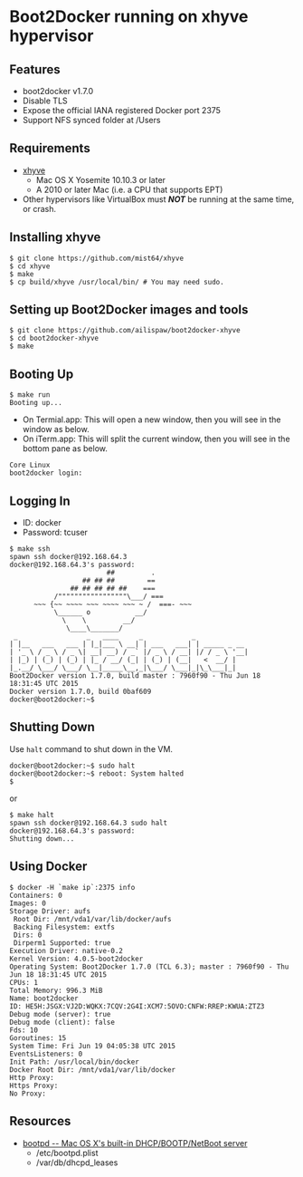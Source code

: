 # Boot2Docker running on xhyve hypervisor

## Features

- boot2docker v1.7.0
- Disable TLS
- Expose the official IANA registered Docker port 2375
- Support NFS synced folder at /Users

## Requirements

- [xhyve](https://github.com/mist64/xhyve)
  - Mac OS X Yosemite 10.10.3 or later
  - A 2010 or later Mac (i.e. a CPU that supports EPT)
- Other hypervisors like VirtualBox must ***NOT*** be running at the same time, or crash.

## Installing xhyve

```
$ git clone https://github.com/mist64/xhyve
$ cd xhyve
$ make
$ cp build/xhyve /usr/local/bin/ # You may need sudo.
```

## Setting up Boot2Docker images and tools

```
$ git clone https://github.com/ailispaw/boot2docker-xhyve
$ cd boot2docker-xhyve
$ make
```

## Booting Up

```
$ make run
Booting up...
```

- On Termial.app: This will open a new window, then you will see in the window as below.
- On iTerm.app: This will split the current window, then you will see in the bottom pane as below.

```
Core Linux
boot2docker login: 
```

## Logging In

- ID: docker
- Password: tcuser

```
$ make ssh
spawn ssh docker@192.168.64.3
docker@192.168.64.3's password:
                        ##         .
                  ## ## ##        ==
               ## ## ## ## ##    ===
           /"""""""""""""""""\___/ ===
      ~~~ {~~ ~~~~ ~~~ ~~~~ ~~~ ~ /  ===- ~~~
           \______ o           __/
             \    \         __/
              \____\_______/
 _                 _   ____     _            _
| |__   ___   ___ | |_|___ \ __| | ___   ___| | _____ _ __
| '_ \ / _ \ / _ \| __| __) / _` |/ _ \ / __| |/ / _ \ '__|
| |_) | (_) | (_) | |_ / __/ (_| | (_) | (__|   <  __/ |
|_.__/ \___/ \___/ \__|_____\__,_|\___/ \___|_|\_\___|_|
Boot2Docker version 1.7.0, build master : 7960f90 - Thu Jun 18 18:31:45 UTC 2015
Docker version 1.7.0, build 0baf609
docker@boot2docker:~$ 
```

## Shutting Down

Use `halt` command to shut down in the VM.

```
docker@boot2docker:~$ sudo halt
docker@boot2docker:~$ reboot: System halted
$ 
```

or

```
$ make halt
spawn ssh docker@192.168.64.3 sudo halt
docker@192.168.64.3's password:
Shutting down...
```

## Using Docker

```
$ docker -H `make ip`:2375 info
Containers: 0
Images: 0
Storage Driver: aufs
 Root Dir: /mnt/vda1/var/lib/docker/aufs
 Backing Filesystem: extfs
 Dirs: 0
 Dirperm1 Supported: true
Execution Driver: native-0.2
Kernel Version: 4.0.5-boot2docker
Operating System: Boot2Docker 1.7.0 (TCL 6.3); master : 7960f90 - Thu Jun 18 18:31:45 UTC 2015
CPUs: 1
Total Memory: 996.3 MiB
Name: boot2docker
ID: HE5H:JSGX:VJ2D:WQKX:7CQV:2G4I:XCM7:5OVO:CNFW:RREP:KWUA:ZTZ3
Debug mode (server): true
Debug mode (client): false
Fds: 10
Goroutines: 15
System Time: Fri Jun 19 04:05:38 UTC 2015
EventsListeners: 0
Init Path: /usr/local/bin/docker
Docker Root Dir: /mnt/vda1/var/lib/docker
Http Proxy:
Https Proxy:
No Proxy:
```

## Resources

- [bootpd -- Mac OS X's built-in DHCP/BOOTP/NetBoot server](https://developer.apple.com/library/mac/documentation/Darwin/Reference/ManPages/man8/bootpd.8.html)
  - /etc/bootpd.plist
  - /var/db/dhcpd_leases
